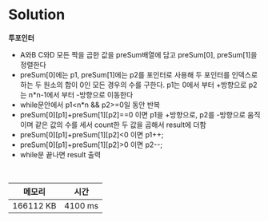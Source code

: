 # Solution

**투포인터**
- A와B C와D 모든 짝을 곱한 값을 preSum배열에 담고 preSum[0], preSum[1]을 정렬한다
- preSum[0]에는 p1, preSum[1]에는 p2를 포인터로 사용해 두 포인터를 인덱스로 하는 두 원소의 합이 0인 모든 경우의 수를 구한다. p1는 0에서 부터 +방향으로 p2는 n*n-1에서 부터 -방향으로 이동한다
- while문안에서 p1<n*n && p2>=0일 동안 반복
- preSum[0][p1]+preSum[1][p2]==0 이면 p1을 +방향으로, p2를 -방향으로 움직이며 같은 값의 수를 세서 count한 두 값을 곱해서 result에 더함
- preSum[0][p1]+preSum[1][p2]<0 이면 p1++;
- preSum[0][p1]+preSum[1][p2]>0 이면 p2--;
- while문 끝나면 result 출력

</br>

|메모리|시간|
|---|---|
|166112 KB|4100 ms|
